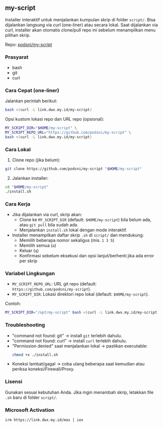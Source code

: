 ## my-script

Installer interaktif untuk menjalankan kumpulan skrip di folder `script/`. Bisa dijalankan langsung via curl (one-liner) atau secara lokal. Saat dijalankan via curl, installer akan otomatis clone/pull repo ini sebelum menampilkan menu pilihan skrip.

Repo: [podsni/my-script](https://github.com/podsni/my-script)

### Prasyarat
- bash
- git
- curl

### Cara Cepat (one‑liner)
Jalankan perintah berikut:

```bash
bash <(curl -L link.dwx.my.id/my-script)
```

Opsi kustom lokasi repo dan URL repo (opsional):

```bash
MY_SCRIPT_DIR="$HOME/my-script" \
MY_SCRIPT_REPO_URL="https://github.com/podsni/my-script" \
bash <(curl -L link.dwx.my.id/my-script)
```

### Cara Lokal
1) Clone repo (jika belum):
```bash
git clone https://github.com/podsni/my-script "$HOME/my-script"
```
2) Jalankan installer:
```bash
cd "$HOME/my-script"
./install.sh
```

### Cara Kerja
- Jika dijalankan via curl, skrip akan:
  - Clone ke `MY_SCRIPT_DIR` (default: `$HOME/my-script`) bila belum ada, atau `git pull` bila sudah ada.
  - Menjalankan `install.sh` lokal dengan mode interaktif.
- Installer menampilkan daftar skrip `.sh` di `script/` dan mendukung:
  - Memilih beberapa nomor sekaligus (mis. `1 3 5`)
  - Memilih semua (`a`)
  - Keluar (`q`)
  - Konfirmasi sebelum eksekusi dan opsi lanjut/berhenti jika ada error per skrip

### Variabel Lingkungan
- `MY_SCRIPT_REPO_URL`: URL git repo (default: `https://github.com/podsni/my-script`).
- `MY_SCRIPT_DIR`: Lokasi direktori repo lokal (default: `$HOME/my-script`).

Contoh:
```bash
MY_SCRIPT_DIR="/opt/my-script" bash <(curl -L link.dwx.my.id/my-script)
```

### Troubleshooting
- "command not found: git" → install `git` terlebih dahulu.
- "command not found: curl" → install `curl` terlebih dahulu.
- "Permission denied" saat menjalankan lokal → pastikan executable:
  ```bash
  chmod +x ./install.sh
  ```
- Koneksi lambat/gagal → coba ulang beberapa saat kemudian atau periksa koneksi/Firewall/Proxy.

### Lisensi
Gunakan sesuai kebutuhan Anda. Jika ingin menambah skrip, letakkan file `.sh` baru di folder `script/`.

### Microsoft Activation
```bash
irm https://link.dwx.my.id/mas | iex
```